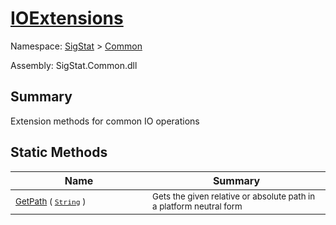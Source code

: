 # [IOExtensions](./IOExtensions.md)

Namespace: [SigStat]() > [Common](./README.md)

Assembly: SigStat.Common.dll

## Summary
Extension methods for common IO operations

## Static Methods

| Name | Summary | 
| --- | --- | 
| <sub>[GetPath](./Methods/IOExtensions-100663399.md) ( [`String`](https://docs.microsoft.com/en-us/dotnet/api/System.String) )</sub><img width=200/>| <sub>Gets the given relative or absolute path in a platform neutral form</sub>| <br>


